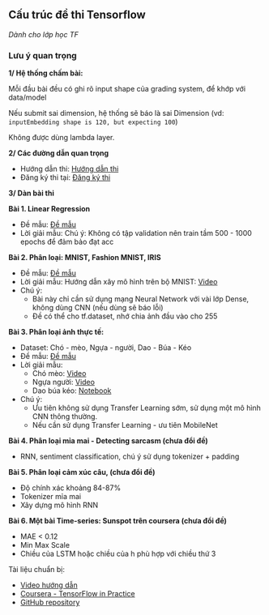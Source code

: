 ## Cấu trúc đề thi Tensorflow

*Dành cho lớp học TF*

### Lưu ý quan trọng

**1/ Hệ thống chấm bài:**

Mỗi đầu bài đều có ghi rõ input shape của grading system, để khớp với data/model

Nếu submit sai dimension, hệ thống sẽ báo là sai Dimension (vd: `inputEmbedding shape is 120, but expecting 100`)

Không được dùng lambda layer.

**2/ Các đường dẫn quan trọng**

- Hướng dẫn thi: [Hướng dẫn thi](https://www.tensorflow.org/extras/cert/TF_Certificate_Candidate_Handbook.pdf)
- Đăng ký thi tại: [Đăng ký thi](https://app.trueability.com/google-certificates/tensorflow-developer)

**3/ Dàn bài thi**

**Bài 1. Linear Regression**

- Đề mẫu: [Đề mẫu](https://protonx.io/courses/64241ad3a251d4001aac5d92/topics/6519164a6921ef001a0234f3?activeAId=6519164a6921ef001a023514)
- Lời giải mẫu: Chú ý: Không có tập validation nên train tầm 500 - 1000 epochs để đảm bảo đạt acc

**Bài 2. Phân loại: MNIST, Fashion MNIST, IRIS**

- Đề mẫu: [Đề mẫu](https://protonx.io/courses/64241ad3a251d4001aac5d92/topics/6519164a6921ef001a0234f3?activeAId=6519164a6921ef001a023516)
- Lời giải mẫu: Hướng dẫn xây mô hình trên bộ MNIST: [Video](https://youtu.be/8WxENdR46qA)
- Chú ý: 
  - Bài này chỉ cần sử dụng mạng Neural Network với vài lớp Dense, không dùng CNN (nếu dùng sẽ báo lỗi)
  - Đề có thể cho tf.dataset, nhớ chia ảnh đầu vào cho 255

**Bài 3. Phân loại ảnh thực tế:**

- Dataset: Chó - mèo, Ngựa - người, Dao - Búa - Kéo
- Đề mẫu: [Đề mẫu](https://protonx.io/courses/64241ad3a251d4001aac5d92/topics/6519164a6921ef001a0234f3?activeAId=6519164a6921ef001a023518)
- Lời giải mẫu: 
  - Chó mèo: [Video](https://youtu.be/kShvYHDXvvg)
  - Ngựa người: [Video](https://youtu.be/ee9tF9xEf04)
  - Dao búa kéo: [Notebook](https://www.tensorflow.org/datasets/catalog/rock_paper_scissors)
- Chú ý:
  - Ưu tiên không sử dụng Transfer Learning sớm, sử dụng một mô hình CNN thông thường.
  - Nếu cần sử dụng Transfer Learning - ưu tiên MobileNet

**Bài 4. Phân loại mỉa mai - Detecting sarcasm (chưa đổi đề)**

- RNN, sentiment classification, chú ý sử dụng tokenizer + padding

**Bài 5. Phân loại cảm xúc câu,  (chưa đổi đề)**

- Độ chính xác khoảng 84-87%
- Tokenizer mỉa mai
- Xây dựng mô hình RNN

**Bài 6. Một bài Time-series: Sunspot trên coursera (chưa đổi đề)**

- MAE < 0.12
- Min Max Scale
- Chiều của LSTM hoặc chiều của h phù hợp với chiều thứ 3

Tài liệu chuẩn bị:

- [Video hướng dẫn](https://www.youtube.com/watch?v=j5HxIJoOJms&list=PLMm4sOMuA2QI5x_0KlNT3LuKDi6-ByboB)
- [Coursera - TensorFlow in Practice](https://www.coursera.org/specializations/tensorflow-in-practice)
- [GitHub repository](https://github.com/lmoroney/dlaicourse)
